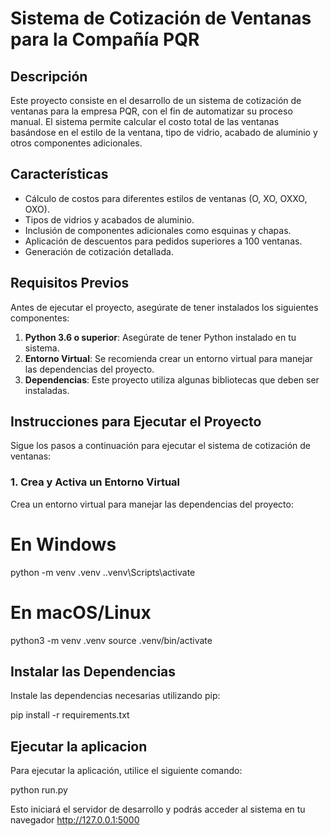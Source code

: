 # Sistema de Cotización de Ventanas para la Compañía PQR

## Descripción

Este proyecto consiste en el desarrollo de un sistema de cotización de ventanas para la empresa PQR, con el fin de automatizar su proceso manual. El sistema permite calcular el costo total de las ventanas basándose en el estilo de la ventana, tipo de vidrio, acabado de aluminio y otros componentes adicionales.

## Características
- Cálculo de costos para diferentes estilos de ventanas (O, XO, OXXO, OXO).
- Tipos de vidrios y acabados de aluminio.
- Inclusión de componentes adicionales como esquinas y chapas.
- Aplicación de descuentos para pedidos superiores a 100 ventanas.
- Generación de cotización detallada.

## Requisitos Previos

Antes de ejecutar el proyecto, asegúrate de tener instalados los siguientes componentes:

1. **Python 3.6 o superior**: Asegúrate de tener Python instalado en tu sistema.
2. **Entorno Virtual**: Se recomienda crear un entorno virtual para manejar las dependencias del proyecto.
3. **Dependencias**: Este proyecto utiliza algunas bibliotecas que deben ser instaladas.

## Instrucciones para Ejecutar el Proyecto

Sigue los pasos a continuación para ejecutar el sistema de cotización de ventanas:

### 1.  Crea y Activa un Entorno Virtual

Crea un entorno virtual para manejar las dependencias del proyecto:


# En Windows
python -m venv .venv
.\.venv\Scripts\activate

# En macOS/Linux
python3 -m venv .venv
source .venv/bin/activate

## Instalar las Dependencias
Instale las dependencias necesarias utilizando pip:

pip install -r requirements.txt

## Ejecutar la aplicacion 
Para ejecutar la aplicación, utilice el siguiente comando:

python run.py

Esto iniciará el servidor de desarrollo y podrás acceder al sistema en tu navegador http://127.0.0.1:5000